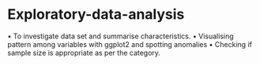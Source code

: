 # Exploratory-data-analysis
• To investigate data set and summarise
characteristics.
• Visualising pattern among variables with
ggplot2 and spotting anomalies
• Checking if sample size is appropriate as
per the category.
